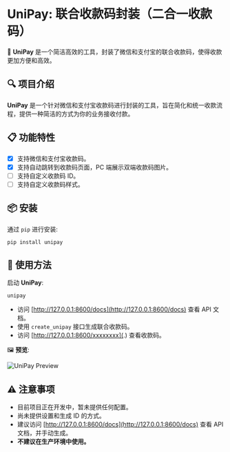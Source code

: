 # UniPay: 联合收款码封装（二合一收款码）

🌟 **UniPay** 是一个简洁高效的工具，封装了微信和支付宝的联合收款码，使得收款更加方便和高效。

## 🔍 项目介绍

**UniPay** 是一个针对微信和支付宝收款码进行封装的工具，旨在简化和统一收款流程，提供一种简洁的方式为你的业务接收付款。

## 📋 功能特性

- [x] 支持微信和支付宝收款码。
- [x] 支持自动跳转到收款码页面，PC 端展示双端收款码图片。
- [ ] 支持自定义收款码 ID。
- [ ] 支持自定义收款码样式。

## 📦 安装

通过 `pip` 进行安装:

```shell
pip install unipay
```

## 🚀 使用方法

启动 **UniPay**:

```shell
unipay
```

- 访问 [http://127.0.0.1:8600/docs](http://127.0.0.1:8600/docs) 查看 API 文档。
- 使用 `create_unipay` 接口生成联合收款码。
- 访问 [http://127.0.0.1:8600/xxxxxxxx](.) 查看收款码。

🖼️ **预览**:

![UniPay Preview](https://github.com/djkcyl/unipay/assets/59153990/2275fd12-fc5c-4f75-8b33-2b8fd8046be4)

## ⚠️ 注意事项

- 目前项目正在开发中，暂未提供任何配置。
- 尚未提供设置和生成 ID 的方式。
- 建议访问 [http://127.0.0.1:8600/docs](http://127.0.0.1:8600/docs) 查看 API 文档，并手动生成。
- **不建议在生产环境中使用。**
